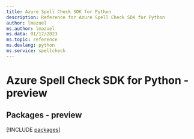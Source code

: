 ```yaml
---
title: Azure Spell Check SDK for Python
description: Reference for Azure Spell Check SDK for Python
author: lmazuel
ms.author: lmazuel
ms.data: 01/17/2023
ms.topic: reference
ms.devlang: python
ms.service: spellcheck
---
```

# Azure Spell Check SDK for Python - preview
## Packages - preview
[!INCLUDE [packages](spell-check-index.md)]